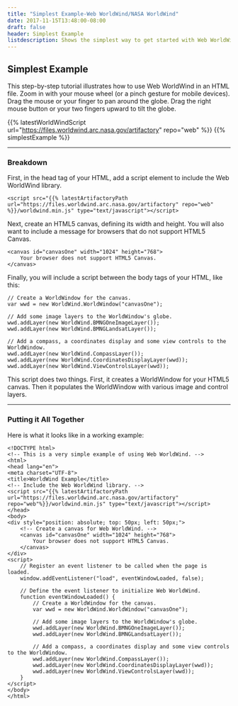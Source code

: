 ```yaml
---
title: "Simplest Example-Web WorldWind/NASA WorldWind"
date: 2017-11-15T13:48:00-08:00
draft: false
header: Simplest Example
listdescription: Shows the simplest way to get started with Web WorldWind.
---
```


## Simplest Example

This step-by-step tutorial illustrates how to use Web WorldWind in an HTML file. Zoom in with your mouse wheel (or a 
pinch gesture for mobile devices). Drag the mouse or your finger to pan around the globe. Drag the right mouse button or 
your two fingers upward to tilt the globe.

{{% latestWorldWindScript url="https://files.worldwind.arc.nasa.gov/artifactory" repo="web" %}}
{{% simplestExample %}}

---

### Breakdown

First, in the head tag of your HTML, add a script element to include the Web WorldWind library.

    <script src="{{% latestArtifactoryPath url="https://files.worldwind.arc.nasa.gov/artifactory" repo="web" %}}/worldwind.min.js" type="text/javascript"></script>

Next, create an HTML5 canvas, defining its width and height. You will also want to include a message for browsers that
do not support HTML5 Canvas.

    <canvas id="canvasOne" width="1024" height="768">
        Your browser does not support HTML5 Canvas.
    </canvas>

Finally, you will include a script between the body tags of your HTML, like this:

    // Create a WorldWindow for the canvas.
    var wwd = new WorldWind.WorldWindow("canvasOne");

    // Add some image layers to the WorldWindow's globe.
    wwd.addLayer(new WorldWind.BMNGOneImageLayer());
    wwd.addLayer(new WorldWind.BMNGLandsatLayer());

    // Add a compass, a coordinates display and some view controls to the WorldWindow.
    wwd.addLayer(new WorldWind.CompassLayer());
    wwd.addLayer(new WorldWind.CoordinatesDisplayLayer(wwd));
    wwd.addLayer(new WorldWind.ViewControlsLayer(wwd));

This script does two things. First, it creates a WorldWindow for your HTML5 canvas. Then it populates the WorldWindow
with various image and control layers.

---

### Putting it All Together

Here is what it looks like in a working example:

    <!DOCTYPE html>
    <!-- This is a very simple example of using Web WorldWind. -->
    <html>
    <head lang="en">
    <meta charset="UTF-8">
    <title>WorldWind Example</title>
    <!-- Include the Web WorldWind library. -->
    <script src="{{% latestArtifactoryPath url="https://files.worldwind.arc.nasa.gov/artifactory" repo="web"%}}/worldwind.min.js" type="text/javascript"></script>
    </head>
    <body>
    <div style="position: absolute; top: 50px; left: 50px;">
        <!-- Create a canvas for Web WorldWind. -->
        <canvas id="canvasOne" width="1024" height="768">
            Your browser does not support HTML5 Canvas.
        </canvas>
    </div>
    <script>
        // Register an event listener to be called when the page is loaded.
        window.addEventListener("load", eventWindowLoaded, false);

        // Define the event listener to initialize Web WorldWind.
        function eventWindowLoaded() {
            // Create a WorldWindow for the canvas.
            var wwd = new WorldWind.WorldWindow("canvasOne");

            // Add some image layers to the WorldWindow's globe.
            wwd.addLayer(new WorldWind.BMNGOneImageLayer());
            wwd.addLayer(new WorldWind.BMNGLandsatLayer());

            // Add a compass, a coordinates display and some view controls to the WorldWindow.
            wwd.addLayer(new WorldWind.CompassLayer());
            wwd.addLayer(new WorldWind.CoordinatesDisplayLayer(wwd));
            wwd.addLayer(new WorldWind.ViewControlsLayer(wwd));
        }
    </script>
    </body>
    </html>

<br></br>
<br></br>